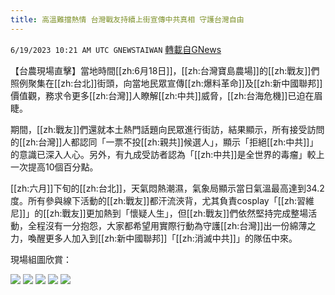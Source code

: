 ```yaml
---
title: 高溫難擋熱情 台灣戰友持續上街宣傳中共真相 守護台灣自由
---
```

`6/19/2023 10:21 AM UTC GNEWSTAIWAN` [轉載自GNews](https://gnews.org/articles/1394294)

【台農現場直擊】當地時間[[zh:6月18日]]，[[zh:台灣寶島農場]]的[[zh:戰友]]們照例聚集在[[zh:台北]]街頭，向當地民眾宣傳[[zh:爆料革命]]及[[zh:新中國聯邦]]價值觀，務求令更多[[zh:台灣]]人瞭解[[zh:中共]]威脅，[[zh:台海危機]]已迫在眉睫。

  

期間，[[zh:戰友]]們還就本土熱門話題向民眾進行街訪，結果顯示，所有接受訪問的[[zh:台灣]]人都認同「一票不投[[zh:親共]]候選人」，顯示「拒絕[[zh:中共]]」的意識已深入人心。另外，有九成受訪者認為「[[zh:中共]]是全世界的毒瘤」較上一次提高10個百分點。

  

[[zh:六月]]下旬的[[zh:台北]]，天氣悶熱潮濕，氣象局顯示當日氣溫最高達到34.2度。所有參與線下活動的[[zh:戰友]]都汗流浹背，尤其負責cosplay「[[zh:習維尼]]」的[[zh:戰友]]更加熱到「懷疑人生」，但[[zh:戰友]]們依然堅持完成整場活動，全程沒有一分抱怨，大家都希望用實際行動為守護[[zh:台灣]]出一份綿薄之力，喚醒更多人加入到[[zh:新中國聯邦]]「[[zh:消滅中共]]」的隊伍中來。

現場組圖欣賞：






![](https://ipfs.gnews.org/ipfs/QmextDcLFbCNxBQeCv4mpbgFTVeUCVdMGWoTSi9mzGZ4kb?filename=IMG_2346.jpg)
![](https://ipfs.gnews.org/ipfs/QmXHtRkMPubaFrWAqaJxSSASeyDk1R1miPKooKQbJzm93B?filename=IMG_2341.jpg)
![](https://ipfs.gnews.org/ipfs/QmZ7uyLT7ng8QCZhfMj31Ai76u9aGsmUF1GcSk9LzrQjom?filename=IMG_2342.jpg)
![](https://ipfs.gnews.org/ipfs/QmVTHC5HCZ55piwNYy1KS9GVFGKD9ahDjgP7XCvm1A6ALu?filename=IMG_2343.jpg)
![](https://ipfs.gnews.org/ipfs/Qmaecd1cQgWK9hDhmpi3Wicj9nGnkpVAinY6i186xsPXxE?filename=IMG_2344.jpg)

